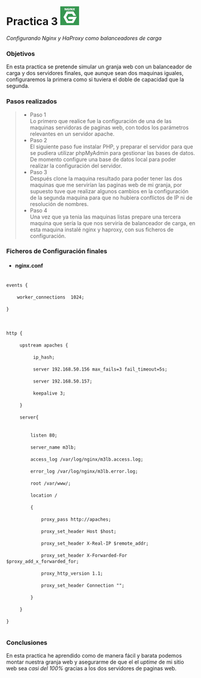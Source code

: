 Practica 3 <img src="nginx.jpg" alt="Logotipo" width="50px" height="50px">
==========
*Configurando Nginx y HaProxy como balanceadores de carga*

### Objetivos
En esta practica se pretende simular un granja web con un balanceador de carga y dos servidores finales, que aunque sean dos maquinas iguales, configuraremos la primera como si tuviera el doble de capacidad que la segunda.

### Pasos realizados
> * Paso 1 <br />
> Lo primero que realice fue la configuración de una de las maquinas servidoras de paginas web, con todos los parámetros relevantes en un servidor apache. <br />
> * Paso 2 <br />
> El siguiente paso fue instalar PHP, y preparar el servidor para que se pudiera utilizar phpMyAdmin para gestionar las bases de datos. De momento configure una base de datos local para poder realizar la configuración del servidor. <br />
> * Paso 3 <br />
> Después clone la maquina resultado para poder tener las dos maquinas que me servirían las paginas web de mi granja, por supuesto tuve que realizar algunos cambios en la configuración de la segunda maquina para que no hubiera conflictos de IP ni de resolución de nombres. <br />
> * Paso 4 <br />
> Una vez que ya tenia las maquinas listas prepare una tercera maquina que sería la que nos serviría de balanceador de carga, en esta maquina instalé nginx y haproxy, con sus ficheros de configuración. <br />

### Ficheros de Configuración finales

* #### **nginx.conf**
<pre><code>
events { <br />
    worker_connections  1024; <br />
}<br />
<br />
http {<br />
     upstream apaches {<br />
          ip_hash;<br />
          server 192.168.50.156 max_fails=3 fail_timeout=5s;<br />
          server 192.168.50.157;<br />
          keepalive 3;<br />
     }<br />
     server{<br /><br />
         listen 80;<br />
         server_name m3lb;<br />
         access_log /var/log/nginx/m3lb.access.log;<br />
         error_log /var/log/nginx/m3lb.error.log;<br />
         root /var/www/;<br />
         location /<br />
         {<br />
             proxy_pass http://apaches;<br />
             proxy_set_header Host $host;<br />
             proxy_set_header X-Real-IP $remote_addr;<br />
             proxy_set_header X-Forwarded-For $proxy_add_x_forwarded_for;<br />
             proxy_http_version 1.1;<br />
             proxy_set_header Connection "";<br />
         }<br />
     }<br />
}<br />
</code></pre>

### Conclusiones
En esta practica he aprendido como de manera fácil y barata podemos montar nuestra granja web y asegurarme de que el el *uptime* de mi sitio web sea *casi del 100%* gracias a los dos servidores de paginas web.